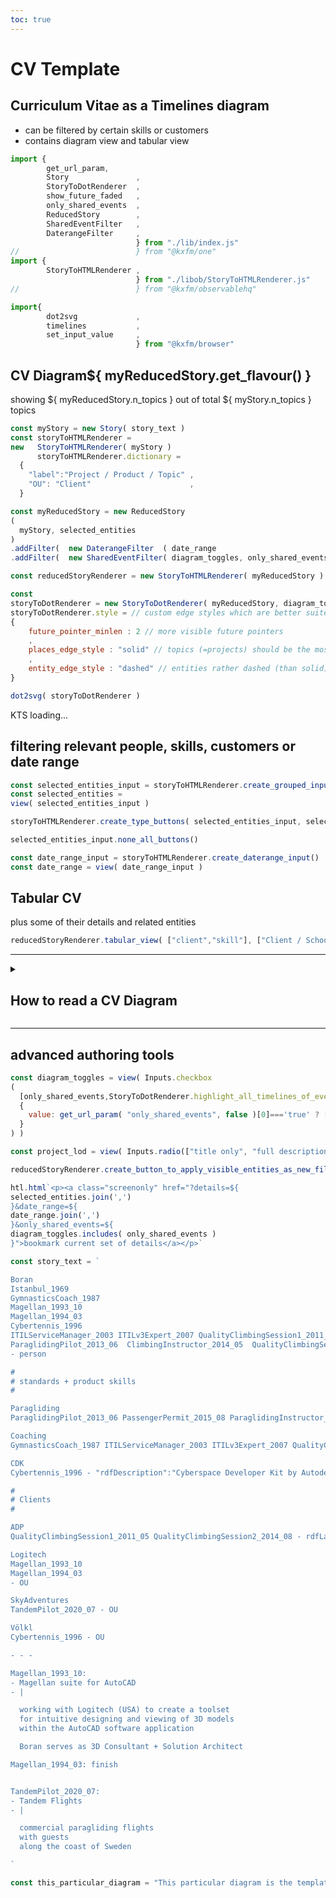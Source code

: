 ```yaml
---
toc: true
---
```

# CV Template

## Curriculum Vitae as a Timelines diagram
- can be filtered by certain skills or customers
- contains diagram view and tabular view

```js
import {  
        get_url_param,
        Story               ,
        StoryToDotRenderer  ,
        show_future_faded   ,
        only_shared_events  ,
        ReducedStory        ,
        SharedEventFilter   ,
        DaterangeFilter     ,
                            } from "./lib/index.js"
//                          } from "@kxfm/one"
import { 
        StoryToHTMLRenderer ,
                            } from "./libob/StoryToHTMLRenderer.js"
//                          } from "@kxfm/observablehq"

import{ 
        dot2svg             ,
        timelines           ,
        set_input_value     ,
                            } from "@kxfm/browser"
```

## CV Diagram${ myReducedStory.get_flavour() }

showing ${ myReducedStory.n_topics } out of total ${ myStory.n_topics } topics

```js
const myStory = new Story( story_text )
const storyToHTMLRenderer = 
new   StoryToHTMLRenderer( myStory )
      storyToHTMLRenderer.dictionary = 
  {
    "label":"Project / Product / Topic" ,
    "OU": "Client"                      ,
  }
```

```js
const myReducedStory = new ReducedStory
(
  myStory, selected_entities 
)
.addFilter(  new DaterangeFilter  ( date_range                          )  )
.addFilter(  new SharedEventFilter( diagram_toggles, only_shared_events )  )

const reducedStoryRenderer = new StoryToHTMLRenderer( myReducedStory )

const
storyToDotRenderer = new StoryToDotRenderer( myReducedStory, diagram_toggles, project_lod )
storyToDotRenderer.style = // custom edge styles which are better suited for the elements of a CV than those of a general Timeline diagram
{
    future_pointer_minlen : 2 // more visible future pointers
    ,
    places_edge_style : "solid" // topics (=projects) should be the most prominent timelines in this diagram
    ,
    entity_edge_style : "dashed" // entities rather dashed (than solid) because skills are "dormant" between projects
}
```

```js
dot2svg( storyToDotRenderer )
```

<div id="ktsConsole">KTS loading...</div>


## filtering relevant people, skills, customers or date range

```js
const selected_entities_input = storyToHTMLRenderer.create_grouped_input()
const selected_entities = 
view( selected_entities_input )
```

```js
storyToHTMLRenderer.create_type_buttons( selected_entities_input, selected_entities, 9 )
```

```js
selected_entities_input.none_all_buttons()
```

```js
const date_range_input = storyToHTMLRenderer.create_daterange_input()
const date_range = view( date_range_input )
```

## Tabular CV
plus some of their details and related entities

```js
reducedStoryRenderer.tabular_view( ["client","skill"], ["Client / School","Skills involved"] )
```
- - -

<details><summary><h2>How to read a CV Diagram</h2></summary>

Like street maps, a CV diagram can be **large**. That's why it works best with a larger screen (pc / laptop). The diagram may tell a story of _epic_ dimension, so it takes some time to read.

All **Lines** in this diagram represent a section of the life of an **entity** (person, company, project), as a chain of **events** over **time**. We could call each entity's timeline its _biography_ or _story_. Similar to a novel, a Timeline diagram may contain a single storyline or it may contain several related stories.

_${this_particular_diagram}_

**Time** flows from bottom to top. On the diagram's left edge there is a rough indicator of calendar time. Not all events in the diagram are precisely aligned with a calendar date, and the time axis is certainly not proportional.

An entity's timeline typically begins with the **_entity's name_** and ends in a dotted line with an **_ending arrow_**. People's timelines always begin with the name in a rounded box. Other entities may carry a type icon in front of their name (like 🇩🇰 for the country of Denmark or ⛵ for a sailing vessel).

A CV diagram shows 4 different types of information:

* People
* Client Organizations and Schools (with an office building icon 🏢 in front)
* Skills (be it in methods or products, may have specific icons like 🔧 , ☕ ... in front of them)
* Projects

**People** and **Organizations** (clients, schools) are shown as dashed timelines, with **Events** along their way.

**Skills** are shown as dotted timelines (because they can be dormant between events of activiation / use).

**Projects** are presented as a textbox (description) near the start date, and a solid dark-grey line leading to a finish-flag 🏁, near the end date. If the project was relatively short (a month or less) then it may have no separate end date. It will only show up with its descriptive text box.

Project descriptions can be shortened to the project title with the "☑ summary only" checkbox. This is useful to get an overview in complex CVs.

Entity timelines are assigned random colors. Each timeline is interactive: clicking on it will highlight the whole timeline and each event on its path.

### Events

An event is always part of at least one Timeline. It may intersect several Timelines. This happens when people meet people, people join organizations (perhaps temporarily), when people or organizations initiate or terminate a project, when people apply skills (because projects require skills).

An event may happen at a specific or unspecified time. If the the event has a specific date, then this date will be part of the vertical timescale (right-hand side of the diagram). Clicking an event will also display its date. Vice versa: clicking a date in the timescale will display all events that occur on this date. 

Underlined events show a "tooltip" with more explanation when hovering with your mouse _(not available on smartphones or other touch devices without a mouse)_.

### Interaction

Timeline diagrams are **interactive** (unless you are looking at a PDF version, which is mostly static). You can hover with your mouse cursor (on a pc) over any **_entity name_**, **_ending arrow_**, **_connecting lines_** or some **_events_** (no mouse-click needed). Hovering will highlight exactly this one entity's timeline. The console box (typically in the diagram's lower left corner, or detached) will show the entity's name.

In addition, you can click on the active elements to make the highlight more permanent. This way, you can click on more than one entity and explore those events which are shared by these entities.

_Hovering is not available on touch devices (lacking a pointing device such as a mouse), but you can always click (brief touch) on those devices._

Another form of interaction is to reduce or extend the CV diagram by selecting less or more (skills / products / organizations) in the ***Show Entities (lines)*** section. Chances are that you have received a link (or PDF) which already contained an initial selection of entities. From there, you can further customize the CV to show more or less details (except in PDF). Some potentially interesting presets are listed on top of the diagram, in the sections ***visual styles*** and ***skill-based profiles***.

### Generative

Timeline diagrams are automatically generated (in this case by KTS). This is needed for interactive features. Generating the diagram from structured data simplifies editing and extending large diagrams.`

</details>

- - -

## advanced authoring tools

```js
const diagram_toggles = view( Inputs.checkbox
(
  [only_shared_events,StoryToDotRenderer.highlight_all_timelines_of_event], 
  {
    value: get_url_param( "only_shared_events", false )[0]==='true' ? [only_shared_events] : []
  } 
) )

const project_lod = view( Inputs.radio(["title only", "full description"], {label: "level of detail", value: "title only"}) )
```

```js
reducedStoryRenderer.create_button_to_apply_visible_entities_as_new_filter( selected_entities_input )
```

```js
htl.html`<p><a class="screenonly" href="?details=${
selected_entities.join(',')
}&date_range=${
date_range.join(',')
}&only_shared_events=${
diagram_toggles.includes( only_shared_events )
}">bookmark current set of details</a></p>`
```



```js
const story_text = `

Boran
Istanbul_1969
GymnasticsCoach_1987
Magellan_1993_10
Magellan_1994_03
Cybertennis_1996 
ITILServiceManager_2003 ITILv3Expert_2007 QualityClimbingSession1_2011_05
ParaglidingPilot_2013_06  ClimbingInstructor_2014_05  QualityClimbingSession2_2014_08 PassengerPermit_2015_08 ParaglidingInstructor_2017_11 TandemPilot_2020_07
- person

#
# standards + product skills
#

Paragliding
ParaglidingPilot_2013_06 PassengerPermit_2015_08 ParaglidingInstructor_2017_11 TandemPilot_2020_07 - "labelPrefix":"🪂","rdfType":"skill","edge":"style=dotted"

Coaching
GymnasticsCoach_1987 ITILServiceManager_2003 ITILv3Expert_2007 QualityClimbingSession1_2011_05 ClimbingInstructor_2014_05 QualityClimbingSession2_2014_08 ParaglidingInstructor_2017_11 TandemPilot_2020_07 - "edge":"style=dotted","labelPrefix":"🔧","rdfType":"skill"

CDK
Cybertennis_1996 - "rdfDescription":"Cyberspace Developer Kit by Autodesk","edge":"style=dotted","labelPrefix":"🔧","rdfType":"skill"

#
# Clients
#

ADP
QualityClimbingSession1_2011_05 QualityClimbingSession2_2014_08 - rdfLabel: Amadeus Data Processing GmbH, labelPrefix: 🏢, rdfType: OU

Logitech
Magellan_1993_10
Magellan_1994_03
- OU

SkyAdventures
TandemPilot_2020_07 - OU

Völkl
Cybertennis_1996 - OU

- - -

Magellan_1993_10:
- Magellan suite for AutoCAD
- |

  working with Logitech (USA) to create a toolset
  for intuitive designing and viewing of 3D models
  within the AutoCAD software application

  Boran serves as 3D Consultant + Solution Architect

Magellan_1994_03: finish


TandemPilot_2020_07:
- Tandem Flights
- |

  commercial paragliding flights 
  with guests 
  along the coast of Sweden

`
```

```js
const this_particular_diagram = "This particular diagram is the template for a curriculum vitae (CV) with an emphasis on 'professional' events. It has subtle visual variations from other Timeline diagrams (projects' timelines shown with solid lines, entities with dashed lines)."
```
